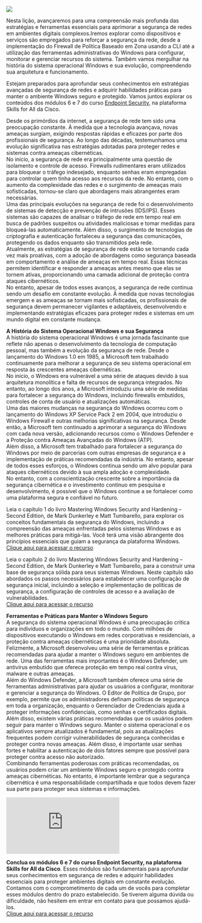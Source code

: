 ![](https://infnet.online/wp-content/uploads/2024/03/LD7-7.jpg)

Nesta lição, avançaremos para uma compreensão mais profunda das estratégias e ferramentas essenciais para aprimorar a segurança de redes em ambientes digitais complexos.Iremos explorar como dispositivos e serviços são empregados para reforçar a segurança da rede, desde a implementação do Firewall de Política Baseado em Zona usando a CLI até a utilização das ferramentas administrativas do Windows para configurar, monitorar e gerenciar recursos do sistema. Também vamos mergulhar na história do sistema operacional Windows e sua evolução, compreendendo sua arquitetura e funcionamento.

Estejam preparados para aprofundar seus conhecimentos em estratégias avançadas de segurança de redes e adquirir habilidades práticas para manter o ambiente Windows seguro e protegido. Vamos juntos explorar os conteúdos dos módulos 6 e 7 do curso [Endpoint Security](https://skillsforall.com/course/endpoint-security?courseLang=en-US), na plataforma Skills for All da Cisco.

Desde os primórdios da internet, a segurança de rede tem sido uma preocupação constante. À medida que a tecnologia avançava, novas ameaças surgiam, exigindo respostas rápidas e eficazes por parte dos profissionais de segurança. Ao longo das décadas, testemunhamos uma evolução significativa nas estratégias adotadas para proteger redes e sistemas contra ameaças cibernéticas.  
No início, a segurança de rede era principalmente uma questão de isolamento e controle de acesso. Firewalls rudimentares eram utilizados para bloquear o tráfego indesejado, enquanto senhas eram empregadas para controlar quem tinha acesso aos recursos da rede. No entanto, com o aumento da complexidade das redes e o surgimento de ameaças mais sofisticadas, tornou-se claro que abordagens mais abrangentes eram necessárias.  
Uma das principais evoluções na segurança de rede foi o desenvolvimento de sistemas de detecção e prevenção de intrusões (IDS/IPS). Esses sistemas são capazes de analisar o tráfego de rede em tempo real em busca de padrões suspeitos ou atividades maliciosas e tomar medidas para bloqueá-las automaticamente. Além disso, o surgimento de tecnologias de criptografia e autenticação fortaleceu a segurança das comunicações, protegendo os dados enquanto são transmitidos pela rede.  
Atualmente, as estratégias de segurança de rede estão se tornando cada vez mais proativas, com a adoção de abordagens como segurança baseada em comportamento e análise de ameaças em tempo real. Essas técnicas permitem identificar e responder a ameaças antes mesmo que elas se tornem ativas, proporcionando uma camada adicional de proteção contra ataques cibernéticos.  
No entanto, apesar de todos esses avanços, a segurança de rede continua sendo um desafio em constante evolução. À medida que novas tecnologias emergem e as ameaças se tornam mais sofisticadas, os profissionais de segurança devem permanecer vigilantes e adaptáveis, desenvolvendo e implementando estratégias eficazes para proteger redes e sistemas em um mundo digital em constante mudança.

**A História do Sistema Operacional Windows e sua Segurança**  
A história do sistema operacional Windows é uma jornada fascinante que reflete não apenas o desenvolvimento da tecnologia de computação pessoal, mas também a evolução da segurança de rede. Desde o lançamento do Windows 1.0 em 1985, a Microsoft tem trabalhado continuamente para melhorar a segurança de seu sistema operacional em resposta às crescentes ameaças cibernéticas.  
No início, o Windows era vulnerável a uma série de ataques devido à sua arquitetura monolítica e falta de recursos de segurança integrados. No entanto, ao longo dos anos, a Microsoft introduziu uma série de medidas para fortalecer a segurança do Windows, incluindo firewalls embutidos, controles de conta de usuário e atualizações automáticas.  
Uma das maiores mudanças na segurança do Windows ocorreu com o lançamento do Windows XP Service Pack 2 em 2004, que introduziu o Windows Firewall e outras melhorias significativas na segurança. Desde então, a Microsoft tem continuado a aprimorar a segurança do Windows com cada nova versão, adicionando recursos como o Windows Defender e a Proteção contra Ameaças Avançadas do Windows (ATP).  
Além disso, a Microsoft tem trabalhado para fortalecer a segurança do Windows por meio de parcerias com outras empresas de segurança e a implementação de práticas recomendadas da indústria. No entanto, apesar de todos esses esforços, o Windows continua sendo um alvo popular para ataques cibernéticos devido à sua ampla adoção e complexidade.  
No entanto, com a conscientização crescente sobre a importância da segurança cibernética e o investimento contínuo em pesquisa e desenvolvimento, é possível que o Windows continue a se fortalecer como uma plataforma segura e confiável no futuro.

Leia o capítulo 1 do livro Mastering Windows Security and Hardening – Second Edition, de Mark Dunkerley e Matt Tumbarello, para explorar os conceitos fundamentais da segurança do Windows, incluindo a compreensão das ameaças enfrentadas pelos sistemas Windows e as melhores práticas para mitigá-las. Você terá uma visão abrangente dos princípios essenciais que guiam a segurança da plataforma Windows.  
[Clique aqui para acessar o recurso](https://learning.oreilly.com/library/view/mastering-windows-security/9781803236544/B18343_01_ePub.xhtml#_idTextAnchor014)

Leia o capítulo 2 do livro Mastering Windows Security and Hardening – Second Edition, de Mark Dunkerley e Matt Tumbarello, para a construir uma base de segurança sólida para seus sistemas Windows. Neste capítulo são abordados os passos necessários para estabelecer uma configuração de segurança inicial, incluindo a seleção e implementação de políticas de segurança, a configuração de controles de acesso e a avaliação de vulnerabilidades.  
[Clique aqui para acessar o recurso](https://learning.oreilly.com/library/view/mastering-windows-security/9781803236544/B18343_02_ePub.xhtml#_idParaDest-26)

**Ferramentas e Práticas para Manter o Windows Seguro**  
A segurança do sistema operacional Windows é uma preocupação crítica para indivíduos e organizações em todo o mundo. Com milhões de dispositivos executando o Windows em redes corporativas e residenciais, a proteção contra ameaças cibernéticas é uma prioridade absoluta.  
Felizmente, a Microsoft desenvolveu uma série de ferramentas e práticas recomendadas para ajudar a manter o Windows seguro em ambientes de rede. Uma das ferramentas mais importantes é o Windows Defender, um antivírus embutido que oferece proteção em tempo real contra vírus, malware e outras ameaças.  
Além do Windows Defender, a Microsoft também oferece uma série de ferramentas administrativas para ajudar os usuários a configurar, monitorar e gerenciar a segurança do Windows. O Editor de Política de Grupo, por exemplo, permite que os administradores definam políticas de segurança em toda a organização, enquanto o Gerenciador de Credenciais ajuda a proteger informações confidenciais, como senhas e certificados digitais.  
Além disso, existem várias práticas recomendadas que os usuários podem seguir para manter o Windows seguro. Manter o sistema operacional e os aplicativos sempre atualizados é fundamental, pois as atualizações frequentes podem corrigir vulnerabilidades de segurança conhecidas e proteger contra novas ameaças. Além disso, é importante usar senhas fortes e habilitar a autenticação de dois fatores sempre que possível para proteger contra acesso não autorizado.  
Combinando ferramentas poderosas com práticas recomendadas, os usuários podem criar um ambiente Windows seguro e protegido contra ameaças cibernéticas. No entanto, é importante lembrar que a segurança cibernética é uma responsabilidade compartilhada e que todos devem fazer sua parte para proteger seus sistemas e informações.

![](http://api.pagepeeker.com/v2/thumbs.php?size=s&code=4245e2496a&url=https://skillsforall.com/course/endpoint-security?courseLang=en-US)

**Conclua os módulos 6 e 7 do curso Endpoint Security, na plataforma Skills for All da Cisco**. Esses módulos são fundamentais para aprofundar seus conhecimentos em segurança de redes e adquirir habilidades essenciais para proteger ambientes digitais em constante evolução. Contamos com o comprometimento de cada um de vocês para completar esses módulos dentro do prazo estabelecido. Se tiverem alguma dúvida ou dificuldade, não hesitem em entrar em contato para que possamos ajudá-los.  
[Clique aqui para acessar o recurso](https://skillsforall.com/course/endpoint-security?courseLang=en-US)